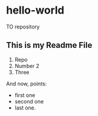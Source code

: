 # hello-world
TO repository

## This is my Readme File

1. Repo
2. Number 2
3. Three

And now, points: 
* first one
* second one
* last one.
